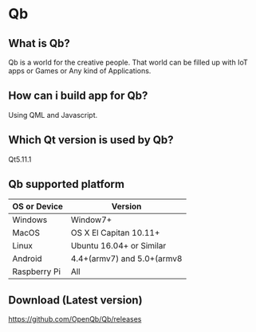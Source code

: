 # Qb

What is Qb?
--------------------
Qb is a world for the creative people. That world can be filled up with IoT apps or Games or Any kind of Applications.


How can i build app for Qb?
---------------------------
Using QML and Javascript.


Which Qt version is used by Qb?
-------------------------------
Qt5.11.1

Qb supported platform
-------------------------------

| OS or Device  | Version |
| ------------- | ------------- |
| Windows  | Window7+  |
| MacOS | OS X El Capitan 10.11+  |
| Linux  | Ubuntu 16.04+ or Similar  |
| Android  | 4.4+(armv7) and 5.0+(armv8  |
| Raspberry Pi  | All  |


Download (Latest version)
-------------------------------------------------------------
https://github.com/OpenQb/Qb/releases

